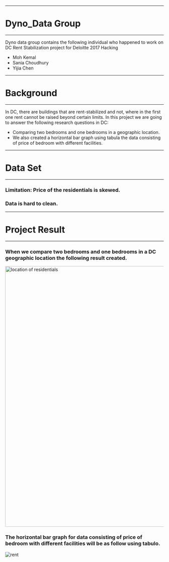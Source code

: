 ***
# Dyno_Data Group
***
Dyno data group contains the following individual who happened to work on DC Rent Stabilization project for Deloitte 2017 Hacking
* Moh Kemal
* Sania Choudhury
* Yijia Chen

***
# Background
***
In DC, there are  buildings that are rent-stabilized and not, where in the first one rent cannot be raised beyond certain limits. In this project we are going to answer the following research questions in DC:
  * Comparing two bedrooms and one bedrooms in a geographic location.
  * We also created a horizontal bar graph using tabula the data consisting of price of bedroom with different facilities.

***
# Data Set
***
### Limitation: Price of the residentials is skewed.
### Data is hard to clean.

***
# Project Result
***
### When we compare two bedrooms and one bedrooms in a DC  geographic location the following result created.
<img width="828" alt="location of residentials" src="https://user-images.githubusercontent.com/23619819/31048991-160654da-a5f8-11e7-9103-0d0cf1d8dcce.png">

### The horizontal bar graph for data consisting of price of bedroom with different facilities will be as follow using tabulo.
![rent](https://user-images.githubusercontent.com/23619819/31048992-178a7746-a5f8-11e7-997c-821dfa609377.png)
